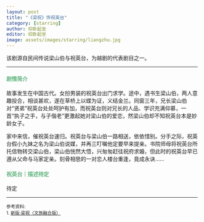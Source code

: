 ```yaml
---
layout: post
title: "《梁祝》饰祝英台"
category: [starring]
author: 仰卧起坐
editor: 仰卧起坐
image: assets/images/starring/liangzhu.jpg
---
```


该剧源自民间传说梁山伯与祝英台，为越剧的代表剧目之一。

---

#### <font color="#5FB37C">剧情简介</font>
故事发生在中国古代。女扮男装的祝英台出门求学。途中，遇书生梁山伯，两人意趣投合，相谈甚欢，遂在草桥上以蝶为证，义结金兰。同窗三年，兄长梁山伯对“贤弟”祝英台处处呵护有加，而祝英台则对兄长的人品、学识充满仰慕，一首“执子之手，与子偕老”更激起她对梁山伯的爱恋，然梁山伯却不知祝英台本是妙龄女子。

家中来信，催祝英台速归。祝英台与梁山伯一路相送，依依惜别。分手之际，祝英台假小九妹之名为梁山伯说媒，并再三叮嘱他定要早来提亲。书院师母将祝英台所托信物转交梁山伯，梁山伯恍然大悟，兴匆匆赶往祝府求婚，但此时的祝英台早已遵从父命与马家定亲。刻骨相思的一对恋人楼台重逢，竟成永诀……


#### <font color="#5FB37C">祝英台｜描述待定</font>
待定


---
<p>
<small>
参考资料: <br />
1. <a href="https://www.douban.com/location/drama/36575349/">新版·梁祝（文旅融合版）</a> <br />
</small>
</p>

